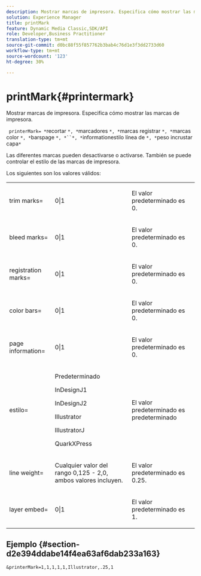 ```yaml
---
description: Mostrar marcas de impresora. Especifica cómo mostrar las marcas de impresora.
solution: Experience Manager
title: printMark
feature: Dynamic Media Classic,SDK/API
role: Developer,Business Practitioner
translation-type: tm+mt
source-git-commit: d0bc88f55f857762b3bab4c76d1e3f3dd2733d60
workflow-type: tm+mt
source-wordcount: '123'
ht-degree: 30%

---
```



# printMark{#printermark}

Mostrar marcas de impresora. Especifica cómo mostrar las marcas de impresora.

` printerMark= *`recortar `*, *`marcadores `*, *`marcas registrar `*, *`marcas color `*, *`barspage `*, *``*, *`informationestilo línea de `*, *`peso incrustar capa`*`

Las diferentes marcas pueden desactivarse o activarse. También se puede controlar el estilo de las marcas de impresora.

Los siguientes son los valores válidos:

<table id="simpletable_C84560940CAC46D8BE9D0EFEE5EBF323"> 
 <tr class="strow"> 
  <td class="stentry"> <p>trim marks= </p></td> 
  <td class="stentry"> <p>0|1 </p></td> 
  <td class="stentry"> <p>El valor predeterminado es 0. </p></td> 
 </tr> 
 <tr class="strow"> 
  <td class="stentry"> <p>bleed marks= </p></td> 
  <td class="stentry"> <p>0|1 </p></td> 
  <td class="stentry"> <p>El valor predeterminado es 0. </p></td> 
 </tr> 
 <tr class="strow"> 
  <td class="stentry"> <p>registration marks= </p></td> 
  <td class="stentry"> <p>0|1 </p></td> 
  <td class="stentry"> <p>El valor predeterminado es 0. </p></td> 
 </tr> 
 <tr class="strow"> 
  <td class="stentry"> <p>color bars= </p></td> 
  <td class="stentry"> <p>0|1 </p></td> 
  <td class="stentry"> <p>El valor predeterminado es 0. </p></td> 
 </tr> 
 <tr class="strow"> 
  <td class="stentry"> <p>page information= </p></td> 
  <td class="stentry"> <p>0|1 </p></td> 
  <td class="stentry"> <p>El valor predeterminado es 0. </p></td> 
 </tr> 
 <tr class="strow"> 
  <td class="stentry"> <p>estilo= </p></td> 
  <td class="stentry"> <p>Predeterminado </p> <p>InDesignJ1 </p> <p>InDesignJ2 </p> <p>Illustrator </p> <p>IllustratorJ </p> <p>QuarkXPress </p> </td> 
  <td class="stentry"> <p>El valor predeterminado es predeterminado </p></td> 
 </tr> 
 <tr class="strow"> 
  <td class="stentry"> <p>line weight= </p></td> 
  <td class="stentry"> <p>Cualquier valor del rango 0,125 - 2,0, ambos valores incluyen. </p></td> 
  <td class="stentry"> <p>El valor predeterminado es 0.25. </p></td> 
 </tr> 
 <tr class="strow"> 
  <td class="stentry"> <p>layer embed= </p></td> 
  <td class="stentry"> <p>0|1 </p></td> 
  <td class="stentry"> <p>El valor predeterminado es 1. </p></td> 
 </tr> 
</table>

## Ejemplo {#section-d2e394ddabe14f4ea63af6dab233a163}

`&printerMark=1,1,1,1,1,Illustrator,.25,1`
